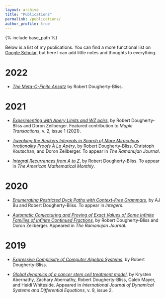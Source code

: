 ```yaml
---
layout: archive
title: "Publications"
permalink: /publications/
author_profile: true
---
```


{% include base_path %}

Below is a list of my publications. You can find a more functional list on
[Google Scholar](https://scholar.google.com/citations?user=9FN7rdsAAAAJ&hl=en),
but here I can add little notes and thoughts to everything.

# 2022

- [*The Meta-C-Finite Ansatz*](/publications/meta) by Robert Dougherty-Bliss.

# 2021

- [*Experimenting with Apery Limits and WZ pairs*](/publications/apery-limits),
  by Robert Dougherty-Bliss and Doron Zeilberger. Featured contribution to
  *Maple Transactions*, v. 2, issue 1 (2021).

- [*Tweaking the Beukers Integrals in Search of More Miraculous Irrationality
  Proofs À La Apéry*](/publications/beukers), by Robert Dougherty-Bliss,
  Christoph Koutschan, and Doron Zeilberger. To appear in *The Ramanujan
  Journal*.

- [*Integral Recurrences from A to Z*](/publications/az-recurrences), by Robert
  Dougherty-Bliss. To appear in *The American Mathematical Monthly*.

# 2020

- [*Enumerating Restricted Dyck Paths with Context-Free
  Grammars*](/publications/dyck), by AJ Bu and Robert Dougherty-Bliss. To
  appear in *Integers*.

- [*Automatic Conjecturing and Proving of Exact Values of Some Infinite
  Families of Infinite Continued Fractions*](/publications/gcf), by Robert
  Dougherty-Bliss and Doron Zeilberger. Appeared in *The Ramanujan Journal*.

# 2019

- [*Expressive Complexity of Computer Algebra
  Systems*](/publications/ou-thesis), by Robert Dougherty-Bliss.

- [*Global dynamics of a cancer stem cell treatment
  model*](/publications/cancer), by Krysten Abernathy, Zachary Abernathy,
  Robert Dougherty-Bliss, Caleb Mayer, and Heidi Whiteside. Appeared in
  *International Journal of Dynamical Systems and Differential Equations*, v.
  9, issue 2.
